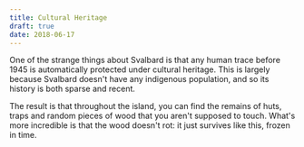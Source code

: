 ```yaml
---
title: Cultural Heritage
draft: true
date: 2018-06-17
---
```

One of the strange things about Svalbard is that any human trace before 1945 is automatically protected under cultural heritage. This is largely because Svalbard doesn't have any indigenous population, and so its history is both sparse and recent.

The result is that throughout the island, you can find the remains of huts, traps and random pieces of wood that you aren't supposed to touch. What's more incredible is that the wood doesn't rot: it just survives like this, frozen in time.
